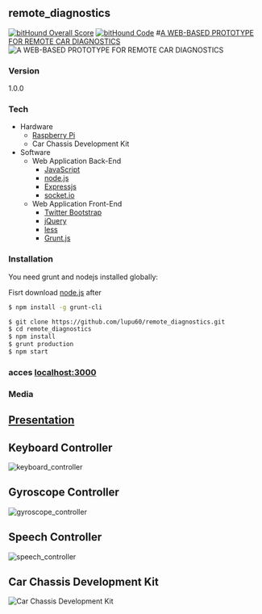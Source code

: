 ## remote_diagnostics
[![bitHound Overall Score](https://www.bithound.io/github/lupu60/remote_diagnostics/badges/score.svg)](https://www.bithound.io/github/lupu60/remote_diagnostics)
[![bitHound Code](https://www.bithound.io/github/lupu60/remote_diagnostics/badges/code.svg)](https://www.bithound.io/github/lupu60/remote_diagnostics)
#[A WEB-BASED PROTOTYPE FOR REMOTE CAR DIAGNOSTICS]
![A WEB-BASED PROTOTYPE FOR REMOTE CAR DIAGNOSTICS](http://i.imgur.com/N42rxH4.jpg)



### Version
1.0.0

### Tech

* Hardware
    * [Raspberry Pi]
    * Car Chassis Development Kit
* Software
    * Web Application Back-End
        * [JavaScript]
        * [node.js]
        * [Expressjs]
        * [socket.io]
    * Web Application Front-End
        * [Twitter Bootstrap]
        * [jQuery]
        * [less]
        * [Grunt.js]



### Installation

You need grunt and nodejs installed globally:

Fisrt download [node.js] after
```sh
$ npm install -g grunt-cli
```

```sh
$ git clone https://github.com/lupu60/remote_diagnostics.git
$ cd remote_diagnostics
$ npm install
$ grunt production
$ npm start
```
### acces [localhost:3000]

### Media
## [Presentation]
## Keyboard Controller
![keyboard_controller](http://i.imgur.com/CqawzLL.jpg)
## Gyroscope Controller
![gyroscope_controller](http://i.imgur.com/0iHm1tT.jpg)
## Speech Controller
![speech_controller](http://i.imgur.com/kVoMKjd.jpg)
## Car Chassis Development Kit
![Car Chassis Development Kit](http://i.imgur.com/huWFeCx.jpg)

[A WEB-BASED PROTOTYPE FOR REMOTE CAR DIAGNOSTICS]:http://lupu60.github.io/remote_diagnostics/slides.html#/
[Presentation]:http://lupu60.github.io/remote_diagnostics/slides.html#/
[localhost:3000]:https://localhost:3000
[Raspberry Pi]:https://www.raspberrypi.org/
[JavaScript]:http://ro.wikipedia.org/wiki/JavaScript
[node.js]:https://nodejs.org/
[Expressjs]:http://expressjs.com/
[socket.io]:http://socket.io/
[Twitter Bootstrap]:http://twitter.github.com/bootstrap/
[jQuery]:http://jquery.com
[less]:http://lesscss.org/
[Grunt.js]:http://gruntjs.com/
